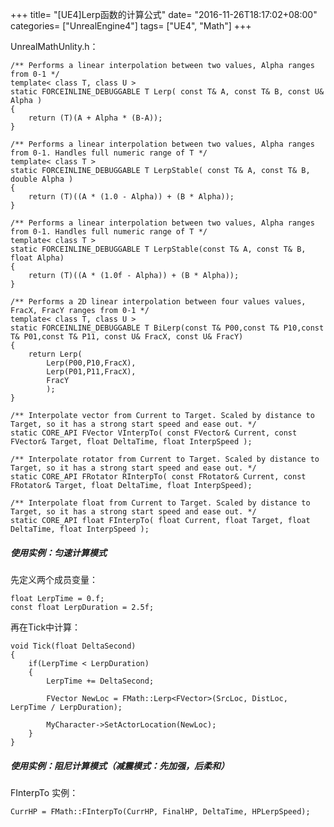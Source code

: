 +++
title= "[UE4]Lerp函数的计算公式"
date= "2016-11-26T18:17:02+08:00"
categories= ["UnrealEngine4"]
tags= ["UE4", "Math"]
+++


UnrealMathUnlity.h：

    /** Performs a linear interpolation between two values, Alpha ranges from 0-1 */
    template< class T, class U > 
    static FORCEINLINE_DEBUGGABLE T Lerp( const T& A, const T& B, const U& Alpha )
    {
        return (T)(A + Alpha * (B-A));
    }

    /** Performs a linear interpolation between two values, Alpha ranges from 0-1. Handles full numeric range of T */
    template< class T > 
    static FORCEINLINE_DEBUGGABLE T LerpStable( const T& A, const T& B, double Alpha )
    {
        return (T)((A * (1.0 - Alpha)) + (B * Alpha));
    }

    /** Performs a linear interpolation between two values, Alpha ranges from 0-1. Handles full numeric range of T */
    template< class T >
    static FORCEINLINE_DEBUGGABLE T LerpStable(const T& A, const T& B, float Alpha)
    {
        return (T)((A * (1.0f - Alpha)) + (B * Alpha));
    }

    /** Performs a 2D linear interpolation between four values values, FracX, FracY ranges from 0-1 */
    template< class T, class U > 
    static FORCEINLINE_DEBUGGABLE T BiLerp(const T& P00,const T& P10,const T& P01,const T& P11, const U& FracX, const U& FracY)
    {
        return Lerp(
            Lerp(P00,P10,FracX),
            Lerp(P01,P11,FracX),
            FracY
            );
    }
	
	/** Interpolate vector from Current to Target. Scaled by distance to Target, so it has a strong start speed and ease out. */
	static CORE_API FVector VInterpTo( const FVector& Current, const FVector& Target, float DeltaTime, float InterpSpeed );
	
	/** Interpolate rotator from Current to Target. Scaled by distance to Target, so it has a strong start speed and ease out. */
	static CORE_API FRotator RInterpTo( const FRotator& Current, const FRotator& Target, float DeltaTime, float InterpSpeed);
	
	/** Interpolate float from Current to Target. Scaled by distance to Target, so it has a strong start speed and ease out. */
	static CORE_API float FInterpTo( float Current, float Target, float DeltaTime, float InterpSpeed );
    
##### 使用实例：匀速计算模式
先定义两个成员变量：

    float LerpTime = 0.f;
    const float LerpDuration = 2.5f;

再在Tick中计算：

    void Tick(float DeltaSecond)
    {
        if(LerpTime < LerpDuration)
        {
            LerpTime += DeltaSecond;
            
            FVector NewLoc = FMath::Lerp<FVector>(SrcLoc, DistLoc, LerpTime / LerpDuration);
        
            MyCharacter->SetActorLocation(NewLoc);
        }
    }
	
##### 使用实例：阻尼计算模式（减震模式：先加强，后柔和）
	
FInterpTo 实例：

	CurrHP = FMath::FInterpTo(CurrHP, FinalHP, DeltaTime, HPLerpSpeed);
